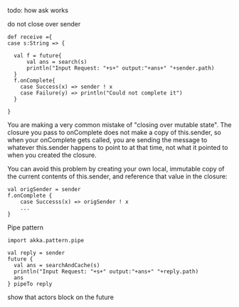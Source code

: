 todo: how ask works

do not close over sender

```
def receive ={
case s:String => {

  val f = future{
      val ans = search(s)
      println("Input Request: "+s+" output:"+ans+" "+sender.path)
  }
  f.onComplete{
    case Success(x) => sender ! x
    case Failure(y) => println("Could not complete it")
  } 

}
```

You are making a very common mistake of "closing over mutable state". The closure you pass to onComplete does not make a copy of this.sender, so when your onComplete gets called, you are sending the message to whatever this.sender happens to point to at that time, not what it pointed to when you created the closure.

You can avoid this problem by creating your own local, immutable copy of the current contents of this.sender, and reference that value in the closure:

```
val origSender = sender
f.onComplete {
    case Successs(x) => origSender ! x
    ...
}
```



Pipe pattern

`import akka.pattern.pipe`


```
val reply = sender
future {
  val ans = searchAndCache(s)
  println("Input Request: "+s+" output:"+ans+" "+reply.path)
  ans
} pipeTo reply
```


show that actors block on the future